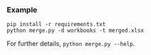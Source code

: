 ### Example

```
pip install -r requirements.txt
python merge.py -d workbooks -t merged.xlsx
```

For further details, `python merge.py --help`.

